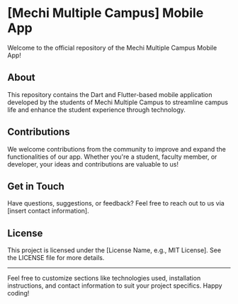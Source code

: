 # [Mechi Multiple Campus] Mobile App

Welcome to the official repository of the Mechi Multiple Campus Mobile App!

## About
This repository contains the Dart and Flutter-based mobile application developed by the students of Mechi Multiple Campus to streamline campus life and enhance the student experience through technology.


## Contributions
We welcome contributions from the community to improve and expand the functionalities of our app. Whether you're a student, faculty member, or developer, your ideas and contributions are valuable to us!


## Get in Touch
Have questions, suggestions, or feedback? Feel free to reach out to us via [insert contact information].

## License
This project is licensed under the [License Name, e.g., MIT License]. See the LICENSE file for more details.

---

Feel free to customize sections like technologies used, installation instructions, and contact information to suit your project specifics. Happy coding!
